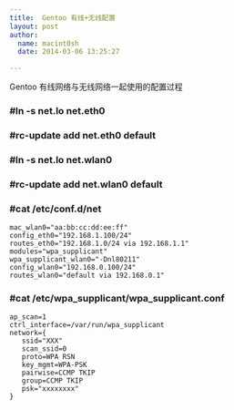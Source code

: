 ```yaml
---
title:  Gentoo 有线+无线配置
layout: post
author:
  name: macint0sh
  date: 2014-03-06 13:25:27

---
```

Gentoo 有线网络与无线网络一起使用的配置过程

### \#ln -s net.lo net.eth0 
### \#rc-update add net.eth0 default 
### \#ln -s net.lo net.wlan0
### \#rc-update add net.wlan0 default 
### \#cat /etc/conf.d/net
    mac_wlan0="aa:bb:cc:dd:ee:ff"
    config_eth0="192.168.1.100/24"
    routes_eth0="192.168.1.0/24 via 192.168.1.1"
    modules="wpa_supplicant"
    wpa_supplicant_wlan0="-Dnl80211"
    config_wlan0="192.168.0.100/24"
    routes_wlan0="default via 192.168.0.1"
### \#cat /etc/wpa_supplicant/wpa_supplicant.conf
    ap_scan=1
    ctrl_interface=/var/run/wpa_supplicant
    network={
       ssid="XXX"
       scan_ssid=0
       proto=WPA RSN
       key_mgmt=WPA-PSK
       pairwise=CCMP TKIP
       group=CCMP TKIP
       psk="xxxxxxxx"
    }

